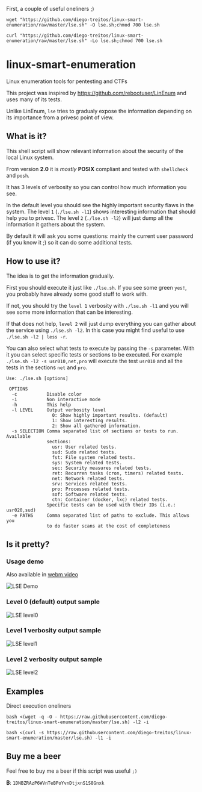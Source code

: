 

First, a couple of useful oneliners ;)

`wget "https://github.com/diego-treitos/linux-smart-enumeration/raw/master/lse.sh" -O lse.sh;chmod 700 lse.sh`

`curl "https://github.com/diego-treitos/linux-smart-enumeration/raw/master/lse.sh" -Lo lse.sh;chmod 700 lse.sh`

# linux-smart-enumeration
Linux enumeration tools for pentesting and CTFs

This project was inspired by https://github.com/rebootuser/LinEnum and uses
many of its tests.

Unlike LinEnum, `lse` tries to gradualy expose the information depending on its importance from a privesc point of view.

## What is it?

This shell script will show relevant information about the security of the local Linux system.

From version **2.0** it is *mostly* **POSIX** compliant and tested with `shellcheck` and `posh`.

It has 3 levels of verbosity so you can control how much information you see.

In the default level you should see the highly important security flaws in the system. The level `1` (`./lse.sh -l1`) shows
interesting information that should help you to privesc. The level `2` (`./lse.sh -l2`) will just dump all the information it
gathers about the system.

By default it will ask you some questions: mainly the current user password (if you know it ;) so it can do some additional tests.

## How to use it?

The idea is to get the information gradually.

First you should execute it just like `./lse.sh`. If you see some green `yes!`, you probably have already some good stuff to work with.

If not, you should try the `level 1` verbosity with `./lse.sh -l1` and you will see some more information that can be interesting.

If that does not help, `level 2` will just dump everything you can gather about the service using `./lse.sh -l2`. In this case you might find useful to use `./lse.sh -l2 | less -r`.

You can also select what tests to execute by passing the `-s` parameter. With it you can select specific tests or sections to be executed. For example `./lse.sh -l2 -s usr010,net,pro` will execute the test `usr010` and all the tests in the sections `net` and `pro`. 

```
Use: ./lse.sh [options]

 OPTIONS
  -c           Disable color
  -i           Non interactive mode
  -h           This help
  -l LEVEL     Output verbosity level
                 0: Show highly important results. (default)
                 1: Show interesting results.
                 2: Show all gathered information.
  -s SELECTION Comma separated list of sections or tests to run. Available
               sections:
                 usr: User related tests.
                 sud: Sudo related tests.
                 fst: File system related tests.
                 sys: System related tests.
                 sec: Security measures related tests.
                 ret: Recurren tasks (cron, timers) related tests.
                 net: Network related tests.
                 srv: Services related tests.
                 pro: Processes related tests.
                 sof: Software related tests.
                 ctn: Container (docker, lxc) related tests.
               Specific tests can be used with their IDs (i.e.: usr020,sud)
  -e PATHS     Comma separated list of paths to exclude. This allows you
               to do faster scans at the cost of completeness
```
## Is it pretty?

### Usage demo

Also available in [webm video](https://raw.githubusercontent.com/diego-treitos/linux-smart-enumeration/master/screenshots/lse.webm)

![LSE Demo](https://github.com/diego-treitos/linux-smart-enumeration/raw/master/screenshots/lse.gif)

### Level 0 (default) output sample

![LSE level0](https://raw.githubusercontent.com/diego-treitos/linux-smart-enumeration/master/screenshots/lse_level0.png)

### Level 1 verbosity output sample

![LSE level1](https://raw.githubusercontent.com/diego-treitos/linux-smart-enumeration/master/screenshots/lse_level1.png)

### Level 2 verbosity output sample

![LSE level2](https://raw.githubusercontent.com/diego-treitos/linux-smart-enumeration/master/screenshots/lse_level2.png)

## Examples

Direct execution oneliners

`bash <(wget -q -O - https://raw.githubusercontent.com/diego-treitos/linux-smart-enumeration/master/lse.sh) -l2 -i`

`bash <(curl -s https://raw.githubusercontent.com/diego-treitos/linux-smart-enumeration/master/lse.sh) -l1 -i`
 

## Buy me a beer
Feel free to buy me a beer if this script was useful `;)`

**₿**: `1DNBZRAzP6WVnTeBPoYvnDtjxnS1S8Gnxk`
